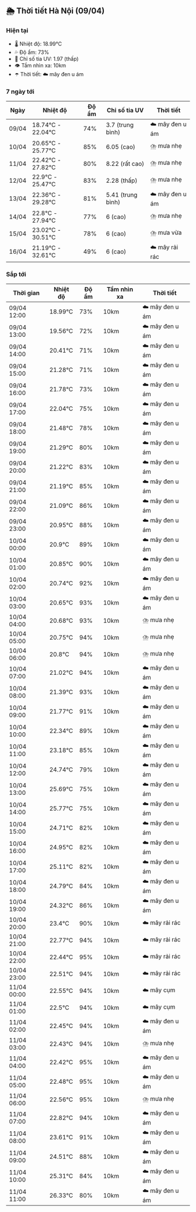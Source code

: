 ## 🌦️ Thời tiết Hà Nội (09/04)

### Hiện tại

- 🌡️ Nhiệt độ: 18.99℃
- 💦 Độ ẩm: 73%
- 🌟 Chỉ số tia UV: 1.97 (thấp)
- 👁️ Tầm nhìn xa: 10km
- ☂️ Thời tiết: ☁️ mây đen u ám

### 7 ngày tới

| Ngày | Nhiệt độ | Độ ẩm | Chỉ số tia UV | Thời tiết |
| --- | --- | --- | --- | --- |
| 09/04 | 18.74℃ - 22.04℃ | 74% | 3.7 (trung bình) | ☁️ mây đen u ám |
| 10/04 | 20.65℃ - 25.77℃ | 85% | 6.05 (cao) | ⛈️ mưa nhẹ |
| 11/04 | 22.42℃ - 27.82℃ | 80% | 8.22 (rất cao) | ⛈️ mưa nhẹ |
| 12/04 | 22.9℃ - 25.47℃ | 83% | 2.28 (thấp) | ⛈️ mưa nhẹ |
| 13/04 | 22.36℃ - 29.28℃ | 81% | 5.41 (trung bình) | ☁️ mây đen u ám |
| 14/04 | 22.8℃ - 27.94℃ | 77% | 6 (cao) | ⛈️ mưa nhẹ |
| 15/04 | 23.02℃ - 30.51℃ | 78% | 6 (cao) | ⛈️ mưa vừa |
| 16/04 | 21.19℃ - 32.61℃ | 49% | 6 (cao) | ☁️ mây rải rác |

### Sắp tới

| Thời gian | Nhiệt độ | Độ ẩm | Tầm nhìn xa | Thời tiết |
| --- | --- | --- | --- | --- |
| 09/04 12:00 | 18.99℃ | 73% | 10km | ☁️ mây đen u ám |
| 09/04 13:00 | 19.56℃ | 72% | 10km | ☁️ mây đen u ám |
| 09/04 14:00 | 20.41℃ | 71% | 10km | ☁️ mây đen u ám |
| 09/04 15:00 | 21.28℃ | 71% | 10km | ☁️ mây đen u ám |
| 09/04 16:00 | 21.78℃ | 73% | 10km | ☁️ mây đen u ám |
| 09/04 17:00 | 22.04℃ | 75% | 10km | ☁️ mây đen u ám |
| 09/04 18:00 | 21.48℃ | 78% | 10km | ☁️ mây đen u ám |
| 09/04 19:00 | 21.29℃ | 80% | 10km | ☁️ mây đen u ám |
| 09/04 20:00 | 21.22℃ | 83% | 10km | ☁️ mây đen u ám |
| 09/04 21:00 | 21.19℃ | 85% | 10km | ☁️ mây đen u ám |
| 09/04 22:00 | 21.09℃ | 86% | 10km | ☁️ mây đen u ám |
| 09/04 23:00 | 20.95℃ | 88% | 10km | ☁️ mây đen u ám |
| 10/04 00:00 | 20.9℃ | 89% | 10km | ☁️ mây đen u ám |
| 10/04 01:00 | 20.85℃ | 90% | 10km | ☁️ mây đen u ám |
| 10/04 02:00 | 20.74℃ | 92% | 10km | ☁️ mây đen u ám |
| 10/04 03:00 | 20.65℃ | 93% | 10km | ☁️ mây đen u ám |
| 10/04 04:00 | 20.68℃ | 93% | 10km | ⛈️ mưa nhẹ |
| 10/04 05:00 | 20.75℃ | 94% | 10km | ⛈️ mưa nhẹ |
| 10/04 06:00 | 20.8℃ | 94% | 10km | ⛈️ mưa nhẹ |
| 10/04 07:00 | 21.02℃ | 94% | 10km | ☁️ mây đen u ám |
| 10/04 08:00 | 21.39℃ | 93% | 10km | ☁️ mây đen u ám |
| 10/04 09:00 | 21.77℃ | 91% | 10km | ☁️ mây đen u ám |
| 10/04 10:00 | 22.34℃ | 89% | 10km | ☁️ mây đen u ám |
| 10/04 11:00 | 23.18℃ | 85% | 10km | ☁️ mây đen u ám |
| 10/04 12:00 | 24.74℃ | 79% | 10km | ☁️ mây đen u ám |
| 10/04 13:00 | 25.69℃ | 75% | 10km | ☁️ mây đen u ám |
| 10/04 14:00 | 25.77℃ | 75% | 10km | ☁️ mây đen u ám |
| 10/04 15:00 | 24.71℃ | 82% | 10km | ☁️ mây đen u ám |
| 10/04 16:00 | 24.95℃ | 82% | 10km | ☁️ mây đen u ám |
| 10/04 17:00 | 25.11℃ | 82% | 10km | ☁️ mây đen u ám |
| 10/04 18:00 | 24.79℃ | 84% | 10km | ☁️ mây đen u ám |
| 10/04 19:00 | 24.32℃ | 86% | 10km | ☁️ mây đen u ám |
| 10/04 20:00 | 23.4℃ | 90% | 10km | ☁️ mây rải rác |
| 10/04 21:00 | 22.77℃ | 94% | 10km | ☁️ mây rải rác |
| 10/04 22:00 | 22.44℃ | 95% | 10km | ☁️ mây rải rác |
| 10/04 23:00 | 22.51℃ | 94% | 10km | ☁️ mây rải rác |
| 11/04 00:00 | 22.55℃ | 94% | 10km | ☁️ mây cụm |
| 11/04 01:00 | 22.5℃ | 94% | 10km | ☁️ mây cụm |
| 11/04 02:00 | 22.45℃ | 94% | 10km | ☁️ mây đen u ám |
| 11/04 03:00 | 22.43℃ | 94% | 10km | ⛈️ mưa nhẹ |
| 11/04 04:00 | 22.42℃ | 95% | 10km | ☁️ mây đen u ám |
| 11/04 05:00 | 22.48℃ | 95% | 10km | ☁️ mây đen u ám |
| 11/04 06:00 | 22.56℃ | 95% | 10km | ⛈️ mưa nhẹ |
| 11/04 07:00 | 22.82℃ | 94% | 10km | ☁️ mây đen u ám |
| 11/04 08:00 | 23.61℃ | 91% | 10km | ☁️ mây đen u ám |
| 11/04 09:00 | 24.51℃ | 88% | 10km | ☁️ mây đen u ám |
| 11/04 10:00 | 25.31℃ | 84% | 10km | ☁️ mây đen u ám |
| 11/04 11:00 | 26.33℃ | 80% | 10km | ☁️ mây đen u ám |
